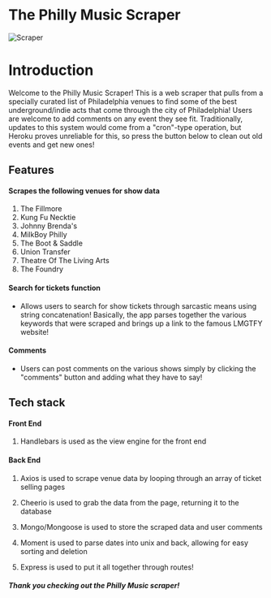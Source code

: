 # The Philly Music Scraper

![Scraper](https://i.imgur.com/CwA3ReC.gif)

# Introduction
Welcome to the Philly Music Scraper! This is a web scraper that pulls from a specially curated list of Philadelphia venues to find some of the best underground/indie acts that come through the city of Philadelphia! Users are welcome to add comments on any event they see fit. Traditionally, updates to this system would come from a "cron"-type operation, but Heroku proves unreliable for this, so press the button below to clean out old events and get new ones!

## Features

#### Scrapes the following venues for show data
 1. The Fillmore
 2. Kung Fu Necktie
 3. Johnny Brenda's
 4. MilkBoy Philly
 5. The Boot & Saddle
 6. Union Transfer
 7. Theatre Of The Living Arts
 8. The Foundry

#### Search for tickets function
* Allows users to search for show tickets through sarcastic means using string concatenation! Basically, the app parses together the various keywords that were scraped and brings up a link to the famous LMGTFY website!

#### Comments
* Users can post comments on the various shows simply by clicking the "comments" button and adding what they have to say!


## Tech stack

#### Front End
1. Handlebars is used as the view engine for the front end

#### Back End
1. Axios is used to scrape venue data by looping through an array of ticket selling pages

2. Cheerio is used to grab the data from the page, returning it to the database

3. Mongo/Mongoose is used to store the scraped data and user comments

4. Moment is used to parse dates into unix and back, allowing for easy sorting and deletion

5. Express is used to put it all together through routes!




##### Thank you checking out the Philly Music scraper!
